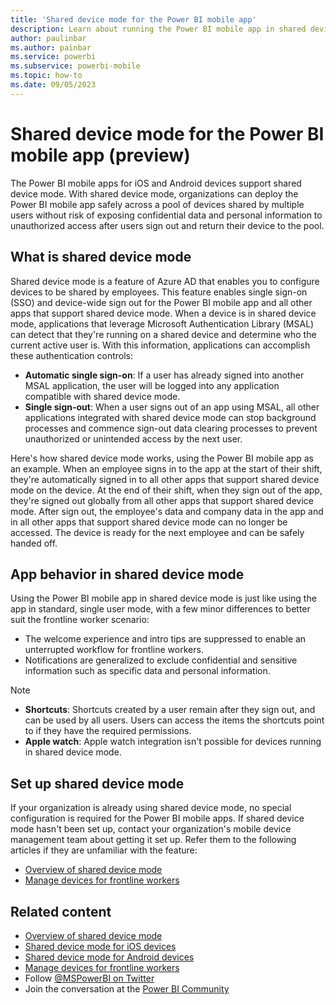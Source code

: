 ```yaml
---
title: 'Shared device mode for the Power BI mobile app'
description: Learn about running the Power BI mobile app in shared device mode to support your organization's frontline workers who use shared devices.
author: paulinbar
ms.author: painbar
ms.service: powerbi
ms.subservice: powerbi-mobile
ms.topic: how-to
ms.date: 09/05/2023
---
```


# Shared device mode for the Power BI mobile app (preview)

The Power BI mobile apps for iOS and Android devices support shared device mode. With shared device mode, organizations can deploy the Power BI mobile app safely across a pool of devices shared by multiple users without risk of exposing confidential data and personal information to unauthorized access after users sign out and return their device to the pool.

## What is shared device mode

Shared device mode is a feature of Azure AD that enables you to configure devices to be shared by employees. This feature enables single sign-on (SSO) and device-wide sign out for the Power BI mobile app and all other apps that support shared device mode. When a device is in shared device mode, applications that leverage Microsoft Authentication Library (MSAL) can detect that they're running on a shared device and determine who the current active user is. With this information, applications can accomplish these authentication controls:

* **Automatic single sign-on**: If a user has already signed into another MSAL application, the user will be logged into any application compatible with shared device mode.
* **Single sign-out**: When a user signs out of an app using MSAL, all other applications integrated with shared device mode can stop background processes and commence sign-out data clearing processes to prevent unauthorized or unintended access by the next user.

Here's how shared device mode works, using the Power BI mobile app as an example. When an employee signs in to the app at the start of their shift, they're automatically signed in to all other apps that support shared device mode on the device. At the end of their shift, when they sign out of the app, they're signed out globally from all other apps that support shared device mode. After sign out, the employee's data and company data in the app and in all other apps that support shared device mode can no longer be accessed. The device is ready for the next employee and can be safely handed off.

## App behavior in shared device mode

Using the Power BI mobile app in shared device mode is just like using the app in standard, single user mode, with a few minor differences to better suit the frontline worker scenario:

* The welcome experience and intro tips are suppressed to enable an unterrupted workflow for frontline workers.
* Notifications are generalized to exclude confidential and sensitive information such as specific data and personal information.

> [!NOTE]
> * **Shortcuts**: Shortcuts created by a user remain after they sign out, and can be used by all users. Users can access the items the shortcuts point to if they have the required permissions.
> * **Apple watch**: Apple watch integration isn't possible for devices running in shared device mode.

## Set up shared device mode

If your organization is already using shared device mode, no special configuration is required for the Power BI mobile apps. If shared device mode hasn't been set up, contact your organization's mobile device management team about getting it set up. Refer them to the following articles if they are unfamiliar with the feature:

* [Overview of shared device mode](/azure/active-directory/develop/msal-shared-devices)
* [Manage devices for frontline workers](/microsoft-365/frontline/flw-devices)

## Related content

* [Overview of shared device mode](/azure/active-directory/develop/msal-shared-devices)
* [Shared device mode for iOS devices](/azure/active-directory/develop/msal-ios-shared-devices)
* [Shared device mode for Android devices](/azure/active-directory/develop/msal-android-shared-devices)
* [Manage devices for frontline workers](/microsoft-365/frontline/flw-devices)
* Follow [@MSPowerBI on Twitter](https://twitter.com/MSPowerBI)
* Join the conversation at the [Power BI Community](https://community.powerbi.com/)